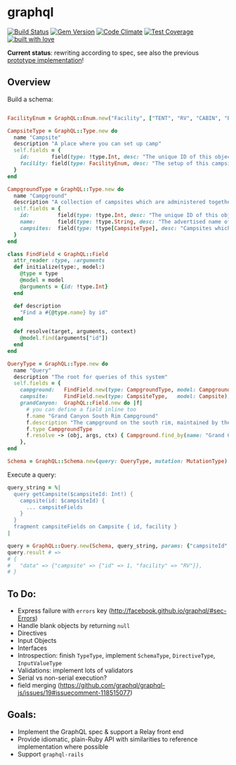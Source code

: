 # graphql

[![Build Status](https://travis-ci.org/rmosolgo/graphql-ruby.svg?branch=master)](https://travis-ci.org/rmosolgo/graphql-ruby)
[![Gem Version](https://badge.fury.io/rb/graphql.svg)](https://rubygems.org/gems/graphql)
[![Code Climate](https://codeclimate.com/github/rmosolgo/graphql-ruby/badges/gpa.svg)](https://codeclimate.com/github/rmosolgo/graphql-ruby)
[![Test Coverage](https://codeclimate.com/github/rmosolgo/graphql-ruby/badges/coverage.svg)](https://codeclimate.com/github/rmosolgo/graphql-ruby)
[![built with love](https://cloud.githubusercontent.com/assets/2231765/6766607/d07992c6-cfc9-11e4-813f-d9240714dd50.png)](http://rmosolgo.github.io/react-badges/)

__Current status__: rewriting according to spec, see also the previous [prototype implementation](https://github.com/rmosolgo/graphql-ruby/tree/74ad3c30a6d8db010ec3856f5871f8a02fcfba42)!

## Overview

Build a schema:

```ruby

FacilityEnum = GraphQL::Enum.new("Facility", ["TENT", "RV", "CABIN", "BACKWOODS"])

CampsiteType = GraphQL::Type.new do
  name "Campsite"
  description "A place where you can set up camp"
  self.fields = {
    id:       field(type: !type.Int, desc: "The unique ID of this object"),
    facility: field(type: FacilityEnum, desc: "The setup of this campsite"),
  }
end

CampgroundType = GraphQL::Type.new do
  name "Campground"
  description "A collection of campsites which are administered together"
  self.fields = {
    id:         field(type: !type.Int, desc: "The unique ID of this object"),
    name:       field(type: !type.String, desc: "The advertised name of this campground"),
    campsites:  field(type: !type[CampsiteType], desc: "Campsites which compose this campground"),
  }
end

class FindField < GraphQL::Field
  attr_reader :type, :arguments
  def initialize(type:, model:)
    @type = type
    @model = model
    @arguments = {id: !type.Int}
  end

  def description
    "Find a #{@type.name} by id"
  end

  def resolve(target, arguments, context)
    @model.find(arguments["id"])
  end
end

QueryType = GraphQL::Type.new do
  name "Query"
  description "The root for queries of this system"
  self.fields = {
    campground:   FindField.new(type: CampgroundType, model: Campground),
    campsite:     FindField.new(type: CampsiteType,   model: Campsite),
    grandCanyon:  GraphQL::Field.new do |f|
      # you can define a field inline too
      f.name "Grand Canyon South Rim Campground"
      f.description "The campground on the south rim, maintained by the NPS"
      f.type CampgroundType
      f.resolve -> (obj, args, ctx) { Campground.find_by(name: "Grand Canyon")}
    },
end

Schema = GraphQL::Schema.new(query: QueryType, mutation: MutationType)
```

Execute a query:

```ruby
query_string = %|
  query getCampsite($campsiteId: Int!) {
    campsite(id: $campsiteId) {
      ... campsiteFields
    }
  }
  fragment campsiteFields on Campsite { id, facility }
|

query = GraphQL::Query.new(Schema, query_string, params: {"campsiteId" => 1})
query.result # =>
# {
#   "data" => {"campsite" => {"id" => 1, "facility" => "RV"}},
# }
```

## To Do:

- Express failure with `errors` key (http://facebook.github.io/graphql/#sec-Errors)
- Handle blank objects by returning `null`
- Directives
- Input Objects
- Interfaces
- Introspection: finish `TypeType`, implement `SchemaType`, `DirectiveType`, `InputValueType`
- Validations: implement lots of validators
- Serial vs non-serial execution?
- field merging (https://github.com/graphql/graphql-js/issues/19#issuecomment-118515077)

## Goals:

- Implement the GraphQL spec & support a Relay front end
- Provide idiomatic, plain-Ruby API with similarities to reference implementation where possible
- Support `graphql-rails`

